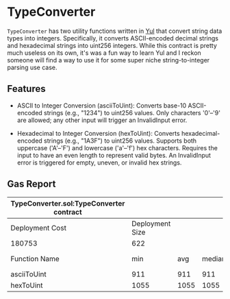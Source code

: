 # TypeConverter

`TypeConverter` has two utility functions written in [Yul](https://docs.soliditylang.org/en/latest/yul.html) that convert string data types into integers. Specifically, it converts ASCII-encoded decimal strings and hexadecimal strings into uint256 integers. While this contract is pretty much useless on its own, it's was a fun way to learn Yul and I reckon someone will find a way to use it for some super niche string-to-integer parsing use case.

## Features

- ASCII to Integer Conversion (asciiToUint): Converts base-10 ASCII-encoded strings (e.g., "1234") to uint256 values. Only characters '0'–'9' are allowed; any other input will trigger an InvalidInput error.

- Hexadecimal to Integer Conversion (hexToUint): Converts hexadecimal-encoded strings (e.g., "1A3F") to uint256 values. Supports both uppercase ('A'–'F') and lowercase ('a'–'f') hex characters. Requires the input to have an even length to represent valid bytes. An InvalidInput error is triggered for empty, uneven, or invalid hex strings.

## Gas Report

| TypeConverter.sol:TypeConverter contract | | | | | |
|------------------------------------------|-----------------|------|--------|------|---------|
| Deployment Cost | Deployment Size | | | | |
| 180753 | 622 | | | | |
| Function Name | min | avg | median | max | # calls |
| asciiToUint | 911 | 911 | 911 | 911 | 2 |
| hexToUint | 1055 | 1055 | 1055 | 1055 | 1 |
